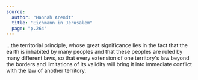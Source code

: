 ```yaml
---
source:
  author: "Hannah Arendt"
  title: "Eichmann in Jerusalem"
  page: "p.264"
---
```


...the territorial principle, whose great significance lies in the fact that the earth is inhabited by many peoples and that these peoples are ruled by many different laws, so that every extension of one territory's law beyond the borders and limitations of its validity will bring it into immediate conflict with the law of another territory.